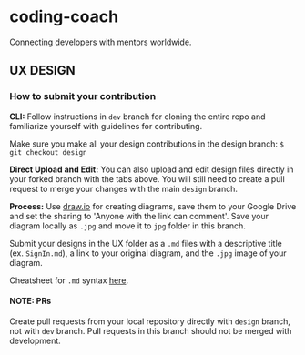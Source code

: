 # coding-coach

Connecting developers with mentors worldwide.

## UX DESIGN
### How to submit your contribution

**CLI:**
Follow instructions in `dev` branch for cloning the entire repo and familiarize yourself with guidelines for contributing.

Make sure you make all your design contributions in the design branch:
`$ git checkout design`

**Direct Upload and Edit:**
You can also upload and edit design files directly in your forked branch with the tabs above. You will still need to create a pull request to merge your changes with the main `design` branch.

**Process:**
Use [draw.io](https://www.draw.io/) for creating diagrams, save them to your Google Drive and set the sharing to 'Anyone with the link can comment'. Save your diagram locally as `.jpg` and move it to `jpg` folder in this branch.

Submit your designs in the UX folder as a `.md` files with a descriptive title (ex. `SignIn.md`), a link to your original diagram, and the `.jpg` image of your diagram.

Cheatsheet for `.md` syntax [here](https://github.com/adam-p/markdown-here/wiki/Markdown-Cheatsheet).

#### NOTE: PRs
Create pull requests from your local repository directly with `design` branch, not with `dev` branch. Pull requests in this branch should not be merged with development.
